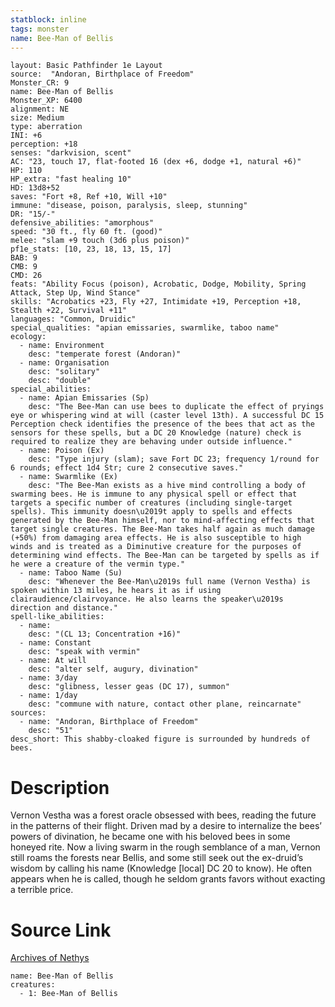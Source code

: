```yaml
---
statblock: inline
tags: monster
name: Bee-Man of Bellis
---
```

```statblock
layout: Basic Pathfinder 1e Layout
source:  "Andoran, Birthplace of Freedom"
Monster_CR: 9
name: Bee-Man of Bellis
Monster_XP: 6400
alignment: NE
size: Medium
type: aberration
INI: +6
perception: +18
senses: "darkvision, scent"
AC: "23, touch 17, flat-footed 16 (dex +6, dodge +1, natural +6)"
HP: 110
HP_extra: "fast healing 10"
HD: 13d8+52
saves: "Fort +8, Ref +10, Will +10"
immune: "disease, poison, paralysis, sleep, stunning"
DR: "15/-"
defensive_abilities: "amorphous"
speed: "30 ft., fly 60 ft. (good)"
melee: "slam +9 touch (3d6 plus poison)"
pf1e_stats: [10, 23, 18, 13, 15, 17]
BAB: 9
CMB: 9
CMD: 26
feats: "Ability Focus (poison), Acrobatic, Dodge, Mobility, Spring Attack, Step Up, Wind Stance"
skills: "Acrobatics +23, Fly +27, Intimidate +19, Perception +18, Stealth +22, Survival +11"
languages: "Common, Druidic"
special_qualities: "apian emissaries, swarmlike, taboo name"
ecology:
  - name: Environment
    desc: "temperate forest (Andoran)"
  - name: Organisation
    desc: "solitary"
    desc: "double"
special_abilities:
  - name: Apian Emissaries (Sp)
    desc: "The Bee-Man can use bees to duplicate the effect of pryings eye or whispering wind at will (caster level 13th). A successful DC 15 Perception check identifies the presence of the bees that act as the sensors for these spells, but a DC 20 Knowledge (nature) check is required to realize they are behaving under outside influence."
  - name: Poison (Ex)
    desc: "Type injury (slam); save Fort DC 23; frequency 1/round for 6 rounds; effect 1d4 Str; cure 2 consecutive saves."
  - name: Swarmlike (Ex)
    desc: "The Bee-Man exists as a hive mind controlling a body of swarming bees. He is immune to any physical spell or effect that targets a specific number of creatures (including single-target spells). This immunity doesn\u2019t apply to spells and effects generated by the Bee-Man himself, nor to mind-affecting effects that target single creatures. The Bee-Man takes half again as much damage (+50%) from damaging area effects. He is also susceptible to high winds and is treated as a Diminutive creature for the purposes of determining wind effects. The Bee-Man can be targeted by spells as if he were a creature of the vermin type."
  - name: Taboo Name (Su)
    desc: "Whenever the Bee-Man\u2019s full name (Vernon Vestha) is spoken within 13 miles, he hears it as if using clairaudience/clairvoyance. He also learns the speaker\u2019s direction and distance."
spell-like_abilities:
  - name:
    desc: "(CL 13; Concentration +16)"
  - name: Constant
    desc: "speak with vermin"
  - name: At will
    desc: "alter self, augury, divination"
  - name: 3/day
    desc: "glibness, lesser geas (DC 17), summon"
  - name: 1/day
    desc: "commune with nature, contact other plane, reincarnate"
sources:
  - name: "Andoran, Birthplace of Freedom"
    desc: "51"
desc_short: This shabby-cloaked figure is surrounded by hundreds of bees.
```
# Description
Vernon Vestha was a forest oracle obsessed with bees, reading the future in the patterns of their flight. Driven mad by a desire to internalize the bees’ powers of divination, he became one with his beloved bees in some honeyed rite. Now a living swarm in the rough semblance of a man, Vernon still roams the forests near Bellis, and some still seek out the ex-druid’s wisdom by calling his name (Knowledge [local] DC 20 to know). He often appears when he is called, though he seldom grants favors without exacting a terrible price.
# Source Link
[Archives of Nethys](https://aonprd.com/MonsterDisplay.aspx?ItemName=Bee-Man%20of%20Bellis)
```encounter-table
name: Bee-Man of Bellis
creatures:
  - 1: Bee-Man of Bellis
```
